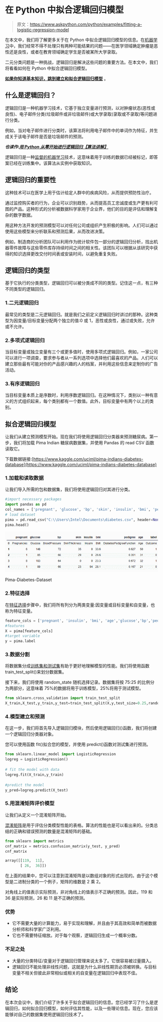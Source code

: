 # 在 Python 中拟合逻辑回归模型

> 原文：<https://www.askpython.com/python/examples/fitting-a-logistic-regression-model>

在本文中，我们将了解更多关于在 Python 中拟合逻辑回归模型的信息。在[机器学习](https://www.askpython.com/python/machine-learning-introduction)中，我们经常不得不处理只有两种可能结果的问题——在医学领域确定肿瘤是恶性还是良性，或者在教育领域确定学生是否被某所大学录取。

二元分类问题是一种挑战，逻辑回归是解决这些问题的重要方法。在本文中，我们将看看如何在 Python 中拟合逻辑回归模型。

**[如果你知道基本知识，跳到建立和拟合逻辑回归模型](#fitting-a-logistic-regression-model)** 。

## **什么是逻辑回归？**

逻辑回归是一种机器学习技术，它基于独立变量进行预测，以对肿瘤状态(恶性或良性)、电子邮件分类(垃圾邮件或非垃圾邮件)或大学录取(录取或不录取)等问题进行分类。

例如，当对电子邮件进行分类时，该算法将利用电子邮件中的单词作为特征，并生成关于该电子邮件是否是垃圾邮件的预测。

***也读作:[用 Python 从零开始进行逻辑回归【算法讲解】](https://www.askpython.com/python/examples/logistic-regression-from-scratch)***

逻辑回归是一种[监督的机器学习](https://www.askpython.com/python/supervised-vs-unsupervised-learning)技术，这意味着用于训练的数据已经被标记，即答案已经在训练集中。该算法从实例中获取知识。

## 逻辑回归的重要性

这种技术可以在医学上用于估计给定人群中的疾病风险，从而提供预防性治疗。

通过监控购买者的行为，企业可以识别趋势，从而提高员工忠诚度或生产更有利可图的产品。这种形式的分析被数据科学家用于企业界，他们的目的是评估和理解复杂的数字数据。

用这种方法开发的预测模型可以对任何公司或组织产生积极的影响。人们可以通过使用这些模型来分析联系和预测后果，从而改进决策。

例如，制造商的分析团队可以利用作为统计软件包一部分的逻辑回归分析，找出机器零件故障与这些零件库存持续时间之间的相关性。该团队可以根据从该研究中获得的知识选择更改交付时间表或安装时间，以避免重复失败。

## 逻辑回归的类型

基于它执行的分类类型，逻辑回归可以被分类成不同的类型。记住这一点，有三种不同类型的逻辑回归。

### 1.二元逻辑回归

最常见的类型是二元逻辑回归。就是我们之前定义逻辑回归时讲过的那种。这种类型为因变量/目标变量分配两个独立的值:0 或 1，恶性或良性，通过或失败，允许或不允许。

### 2.多项式逻辑回归

当目标变量或独立变量有三个或更多值时，使用多项式逻辑回归。例如，一家公司可以进行一项调查，要求参与者从一系列选项中选择他们最喜欢的产品。人们可以建立那些最有可能对你的产品感兴趣的人的档案，并利用这些信息来定制你的广告活动。

### 3.有序逻辑回归

当目标变量本质上是序数时，利用序数逻辑回归。在这种情况下，类别以一种有意义的方式组织起来，每个类别都有一个数值。此外，目标变量中有两个以上的类别。

## 拟合逻辑回归模型

让我们从建立预测模型开始。现在我们将使用逻辑回归分类器来预测糖尿病。第一步，我们将加载 Pima Indian 糖尿病数据集，并使用 Pandas 的 read CSV 函数读取它。

下载数据链接:[https://www.kaggle.com/uciml/pima-indians-diabetes-database](https://www.kaggle.com/uciml/pima-indians-diabetes-database)

### 1.加载和读取数据

让我们导入所需的包和数据集，我们将使用逻辑回归对其进行分类。

```py
#import necessary packages
import pandas as pd
col_names = ['pregnant', 'glucose', 'bp', 'skin', 'insulin', 'bmi', 'pedigree', 'age', 'label']
# load dataset
pima = pd.read_csv("C:\\Users\Intel\Documents\diabetes.csv", header=None, names=col_names)
pima.head()

```

![Screenshot 342](img/ca01ecc4a6a1a28189904e9f284d41c8.png)

Pima-Diabetes-Dataset

### 2.特征选择

在[特征选择](https://www.askpython.com/python/examples/feature-selection-in-python)步骤中，我们将所有列分为两类变量:因变量或目标变量和自变量，也称为特征变量。

```py
feature_cols = ['pregnant', 'insulin', 'bmi', 'age','glucose','bp','pedigree']
#features
X = pima[feature_cols]
#target variable
y = pima.label 

```

### 3.数据分割

将数据集分成[训练集和测试集](https://www.askpython.com/python/examples/split-data-training-and-testing-set)有助于更好地理解模型的性能。我们将使用函数 train_test_split()来划分数据集。

接下来，我们将使用 random_state 随机选择记录。数据集将按 75:25 的比例分为两部分，这意味着 75%的数据将用于训练模型，25%将用于测试模型。

```py
from sklearn.cross_validation import train_test_split
X_train,X_test,y_train,y_test=train_test_split(X,y,test_size=0.25,random_state=0)

```

### 4.模型建立和预测

在这一步，我们将首先导入逻辑回归模块，然后使用逻辑回归()函数，我们将创建一个逻辑回归分类器对象。

您可以使用函数 fit()拟合您的模型，并使用 predict()函数对测试集进行预测。

```py
from sklearn.linear_model import LogisticRegression
logreg = LogisticRegression()

# fit the model with data
logreg.fit(X_train,y_train)

#predict the model
y_pred=logreg.predict(X_test)

```

### 5.用混淆矩阵评价模型

让我们从定义一个混淆矩阵开始。

[混淆矩阵](https://www.askpython.com/python/examples/confusion-matrix)是用于评估分类模型性能的表格。算法的性能也是可以看出来的。分类总结的正确和错误预测的数量是混淆矩阵的基础。

```py
from sklearn import metrics
cnf_matrix = metrics.confusion_matrix(y_test, y_pred)
cnf_matrix

```

```py
array([[119,  11],
       [ 26,  36]])

```

在上面的结果中，您可以注意到混淆矩阵是以数组对象的形式出现的。由于这个模型是二进制分类的一个例子，矩阵的维数是 2 乘 2。

对角线上的值表示实际预测，非对角线上的值表示不正确的预测。因此，119 和 36 是实际预测，26 和 11 是不正确的预测。

### 优势

*   它不需要大量的计算能力，易于实现和理解，并且由于其高效和简单而被数据分析师和科学家广泛利用。
*   它也不需要特征缩放。对于每个观察，逻辑回归生成一个概率分数。

### 不足之处

*   大量的分类特征/变量对于逻辑回归管理来说太多了。它很容易被过量摄入。
*   逻辑回归不能处理非线性问题，这就是为什么非线性期货必须被转换。与目标变量不相关但彼此非常相似或相关的自变量在逻辑回归中表现不佳。

## 结论

在本次会议中，我们介绍了许多关于拟合逻辑回归的信息。您已经学习了什么是逻辑回归，如何拟合回归模型，如何评估其性能，以及一些理论信息。现在，您应该能够对自己的数据集使用逻辑回归技术了。